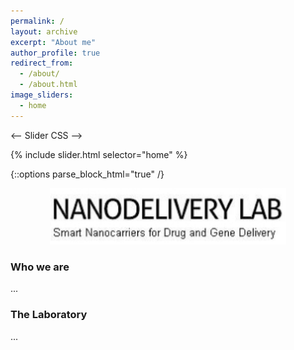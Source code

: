 ```yaml
---
permalink: /
layout: archive
excerpt: "About me"
author_profile: true
redirect_from:
  - /about/
  - /about.html
image_sliders:
  - home
---
```


  <-- Slider CSS -->
  <link rel="stylesheet" href="{{ "/path/to/ideal-image-slider.css" | https://github.com/lucadigiacomo51/nano_test_01.github.io/tree/master/SliderMaster }}">
  <link rel="stylesheet" href="{{ "/path/to/themes/default.css" | https://github.com/lucadigiacomo51/nano_test_01.github.io/tree/master/SliderMaster/themes/default }}">

{% include slider.html selector="home" %}

{::options parse_block_html="true" /}

<div style="text-align: center">
<img src='./images/logo_lab_cut.jpg' style='width: 75%'>
</div>

<body align="justify">


### Who we are

...

### The Laboratory

...
